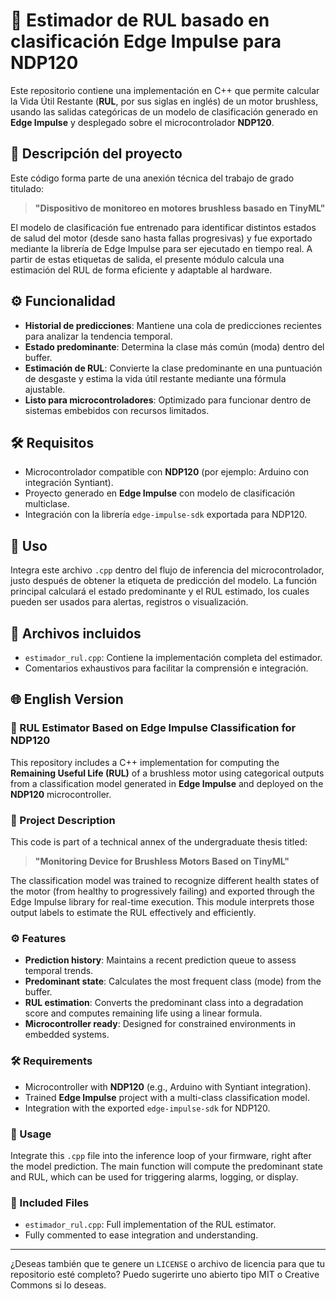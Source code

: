 # 🧠 Estimador de RUL basado en clasificación Edge Impulse para NDP120

Este repositorio contiene una implementación en C++ que permite calcular la Vida Útil Restante (**RUL**, por sus siglas en inglés) de un motor brushless, usando las salidas categóricas de un modelo de clasificación generado en **Edge Impulse** y desplegado sobre el microcontrolador **NDP120**.

## 📌 Descripción del proyecto

Este código forma parte de una anexión técnica del trabajo de grado titulado:

> **"Dispositivo de monitoreo en motores brushless basado en TinyML"**

El modelo de clasificación fue entrenado para identificar distintos estados de salud del motor (desde sano hasta fallas progresivas) y fue exportado mediante la librería de Edge Impulse para ser ejecutado en tiempo real. A partir de estas etiquetas de salida, el presente módulo calcula una estimación del RUL de forma eficiente y adaptable al hardware.

## ⚙️ Funcionalidad

- **Historial de predicciones**: Mantiene una cola de predicciones recientes para analizar la tendencia temporal.
- **Estado predominante**: Determina la clase más común (moda) dentro del buffer.
- **Estimación de RUL**: Convierte la clase predominante en una puntuación de desgaste y estima la vida útil restante mediante una fórmula ajustable.
- **Listo para microcontroladores**: Optimizado para funcionar dentro de sistemas embebidos con recursos limitados.

## 🛠 Requisitos

- Microcontrolador compatible con **NDP120** (por ejemplo: Arduino con integración Syntiant).
- Proyecto generado en **Edge Impulse** con modelo de clasificación multiclase.
- Integración con la librería `edge-impulse-sdk` exportada para NDP120.

## 🧪 Uso

Integra este archivo `.cpp` dentro del flujo de inferencia del microcontrolador, justo después de obtener la etiqueta de predicción del modelo. La función principal calculará el estado predominante y el RUL estimado, los cuales pueden ser usados para alertas, registros o visualización.

## 📁 Archivos incluidos

- `estimador_rul.cpp`: Contiene la implementación completa del estimador.
- Comentarios exhaustivos para facilitar la comprensión e integración.

## 🌐 English Version

### 🧠 RUL Estimator Based on Edge Impulse Classification for NDP120

This repository includes a C++ implementation for computing the **Remaining Useful Life (RUL)** of a brushless motor using categorical outputs from a classification model generated in **Edge Impulse** and deployed on the **NDP120** microcontroller.

### 📌 Project Description

This code is part of a technical annex of the undergraduate thesis titled:

> **"Monitoring Device for Brushless Motors Based on TinyML"**

The classification model was trained to recognize different health states of the motor (from healthy to progressively failing) and exported through the Edge Impulse library for real-time execution. This module interprets those output labels to estimate the RUL effectively and efficiently.

### ⚙️ Features

- **Prediction history**: Maintains a recent prediction queue to assess temporal trends.
- **Predominant state**: Calculates the most frequent class (mode) from the buffer.
- **RUL estimation**: Converts the predominant class into a degradation score and computes remaining life using a linear formula.
- **Microcontroller ready**: Designed for constrained environments in embedded systems.

### 🛠 Requirements

- Microcontroller with **NDP120** (e.g., Arduino with Syntiant integration).
- Trained **Edge Impulse** project with a multi-class classification model.
- Integration with the exported `edge-impulse-sdk` for NDP120.

### 🧪 Usage

Integrate this `.cpp` file into the inference loop of your firmware, right after the model prediction. The main function will compute the predominant state and RUL, which can be used for triggering alarms, logging, or display.

### 📁 Included Files

- `estimador_rul.cpp`: Full implementation of the RUL estimator.
- Fully commented to ease integration and understanding.

---

¿Deseas también que te genere un `LICENSE` o archivo de licencia para que tu repositorio esté completo? Puedo sugerirte uno abierto tipo MIT o Creative Commons si lo deseas.
